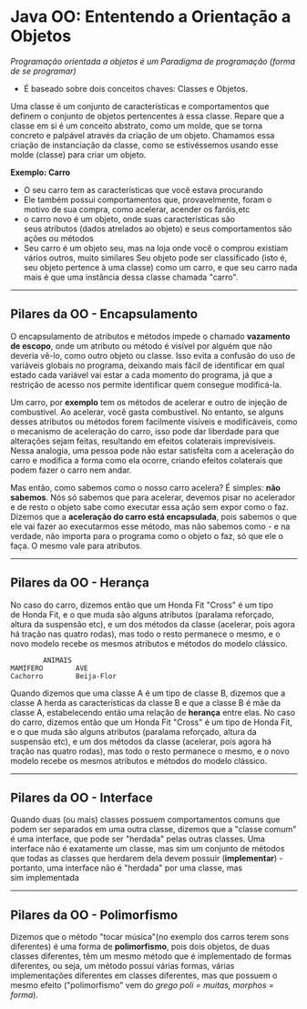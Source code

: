 # Java OO: Ententendo a Orientação a Objetos

*Programação orientada a objetos é um Paradigma de programação (forma de se programar)*

- É baseado sobre dois conceitos chaves: Classes e Objetos. 

Uma classe é um conjunto de características e comportamentos que definem o conjunto de objetos pertencentes à essa classe. Repare que a classe em si é um conceito abstrato, como um molde, que se torna concreto e palpável através da criação de um objeto. Chamamos essa criação de instanciação da classe, como se estivéssemos usando esse molde (classe) para criar um objeto.

**Exemplo: Carro**
- O seu carro tem as características que você estava procurando
- Ele também possui comportamentos que, provavelmente, foram o motivo de sua compra, como acelerar, acender os faróis,etc
- o carro novo é um objeto, onde suas características são seus atributos (dados atrelados ao objeto) e seus comportamentos são ações ou métodos
- Seu carro é um objeto seu, mas na loja onde você o comprou existiam vários outros, muito similares
Seu objeto pode ser classificado (isto é, seu objeto pertence à uma classe) como um carro, e que seu carro nada mais é que uma instância dessa classe chamada "carro".
___

## Pilares da OO - Encapsulamento

O encapsulamento de atributos e métodos impede o chamado **vazamento de escopo**, onde um atributo ou método é visível por alguém que não deveria vê-lo, como outro objeto ou classe. 
Isso evita a confusão do uso de variáveis globais no programa, deixando mais fácil de identificar em qual estado cada variável vai estar a cada momento do programa, já que a restrição de acesso nos permite identificar quem consegue modificá-la.

Um carro, por **exemplo** tem os métodos de acelerar e outro de injeção de combustivel. Ao acelerar, você gasta combustível.
No entanto, se alguns desses atributos ou métodos forem facilmente visíveis e modificáveis, como o mecanismo de aceleração do carro, isso pode dar liberdade para que alterações sejam feitas, resultando em efeitos colaterais imprevisíveis. Nessa analogia, uma pessoa pode não estar satisfeita com a aceleração do carro e modifica a forma como ela ocorre, criando efeitos colaterais que podem fazer o carro nem andar.

Mas então, como sabemos como o nosso carro acelera? É simples: **não sabemos**. Nós só sabemos que para acelerar, devemos pisar no acelerador e de resto o objeto sabe como executar essa ação sem expor como o faz. 
Dizemos que a **aceleração do carro está encapsulada**, pois sabemos o que ele vai fazer ao executarmos esse método, mas não sabemos como - e na verdade, não importa para o programa como o objeto o faz, só que ele o faça.
O mesmo vale para atributos.
___

## Pilares da OO - Herança 

No caso do carro, dizemos então que um Honda Fit "Cross" é um tipo de Honda Fit, e o que muda são alguns atributos (paralama reforçado, altura da suspensão etc), e um dos métodos da classe (acelerar, pois agora há tração nas quatro rodas), mas todo o resto permanece o mesmo, e o novo modelo recebe os mesmos atributos e métodos do modelo clássico.

            ANIMAIS
    MAMIFERO        AVE
    Cachorro        Beija-Flor

Quando dizemos que uma classe A é um tipo de classe B, dizemos que a classe A herda as características da classe B e que a classe B é mãe da classe A, estabelecendo então uma relação de **herança** entre elas. No caso do carro, dizemos então que um Honda Fit "Cross" é um tipo de Honda Fit, e o que muda são alguns atributos (paralama reforçado, altura da suspensão etc), e um dos métodos da classe (acelerar, pois agora há tração nas quatro rodas), mas todo o resto permanece o mesmo, e o novo modelo recebe os mesmos atributos e métodos do modelo clássico.
___

## Pilares da OO - Interface 

Quando duas (ou mais) classes possuem comportamentos comuns que podem ser separados em uma outra classe, dizemos que a "classe comum" é uma interface, que pode ser "herdada" pelas outras classes. 
Uma interface não é exatamente um classe, mas sim um conjunto de métodos que todas as classes que herdarem dela devem possuir (**implementar**) - portanto, uma interface não é "herdada" por uma classe, mas sim implementada
___

## Pilares da OO - Polimorfismo

 Dizemos que o método "tocar música"(no exemplo dos carros terem sons diferentes) é uma forma de **polimorfismo**, pois dois objetos, de duas classes diferentes, têm um mesmo método que é implementado de formas diferentes, ou seja, um método possui várias formas, várias implementações diferentes em classes diferentes, mas que possuem o mesmo efeito ("polimorfismo" vem do *grego poli = muitas, morphos = forma*).
